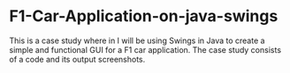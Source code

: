 # F1-Car-Application-on-java-swings
This is a case study where in I will be using Swings in Java to create a simple and functional GUI for a F1 car application. The case study consists of a code and its output screenshots.
